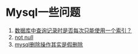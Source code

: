 # Mysql一些问题

1. [数据库中查询记录时是否每次只能使用一个索引？](https://segmentfault.com/q/1010000003880137)
2. [not null](https://zhuanlan.zhihu.com/p/73260510)
3. [mysql删除操作其实是假删除](https://zhuanlan.zhihu.com/p/66336976)
